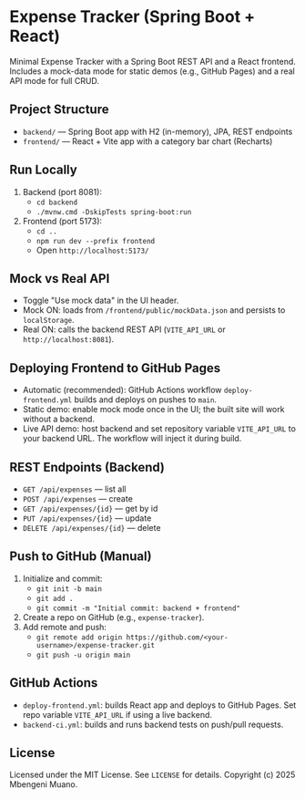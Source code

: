 # Expense Tracker (Spring Boot + React)

Minimal Expense Tracker with a Spring Boot REST API and a React frontend. Includes a mock-data mode for static demos (e.g., GitHub Pages) and a real API mode for full CRUD.

## Project Structure
- `backend/` — Spring Boot app with H2 (in-memory), JPA, REST endpoints
- `frontend/` — React + Vite app with a category bar chart (Recharts)

## Run Locally
1. Backend (port 8081):
   - `cd backend`
   - `./mvnw.cmd -DskipTests spring-boot:run`
2. Frontend (port 5173):
   - `cd ..`
   - `npm run dev --prefix frontend`
   - Open `http://localhost:5173/`

## Mock vs Real API
- Toggle "Use mock data" in the UI header.
- Mock ON: loads from `/frontend/public/mockData.json` and persists to `localStorage`.
- Real ON: calls the backend REST API (`VITE_API_URL` or `http://localhost:8081`).

## Deploying Frontend to GitHub Pages
- Automatic (recommended): GitHub Actions workflow `deploy-frontend.yml` builds and deploys on pushes to `main`.
- Static demo: enable mock mode once in the UI; the built site will work without a backend.
- Live API demo: host backend and set repository variable `VITE_API_URL` to your backend URL. The workflow will inject it during build.

## REST Endpoints (Backend)
- `GET /api/expenses` — list all
- `POST /api/expenses` — create
- `GET /api/expenses/{id}` — get by id
- `PUT /api/expenses/{id}` — update
- `DELETE /api/expenses/{id}` — delete

## Push to GitHub (Manual)
1. Initialize and commit:
   - `git init -b main`
   - `git add .`
   - `git commit -m "Initial commit: backend + frontend"`
2. Create a repo on GitHub (e.g., `expense-tracker`).
3. Add remote and push:
   - `git remote add origin https://github.com/<your-username>/expense-tracker.git`
   - `git push -u origin main`

## GitHub Actions
- `deploy-frontend.yml`: builds React app and deploys to GitHub Pages. Set repo variable `VITE_API_URL` if using a live backend.
- `backend-ci.yml`: builds and runs backend tests on push/pull requests.

## License
Licensed under the MIT License. See `LICENSE` for details.
Copyright (c) 2025 Mbengeni Muano.